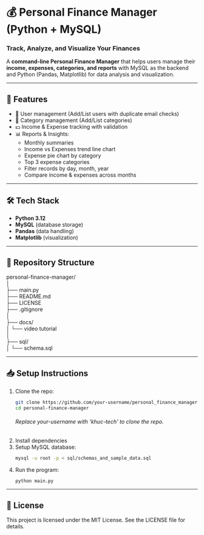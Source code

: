 # 💰 Personal Finance Manager (Python + MySQL)
### Track, Analyze, and Visualize Your Finances

A **command-line Personal Finance Manager** that helps users manage their **income, expenses, categories, and reports** with MySQL as the backend and Python (Pandas, Matplotlib) for data analysis and visualization.

---

## 🚀 Features
- 👤 User management (Add/List users with duplicate email checks)
- 📂 Category management (Add/List categories)
- 💵 Income & Expense tracking with validation
- 📊 Reports & Insights:
  - Monthly summaries
  - Income vs Expenses trend line chart
  - Expense pie chart by category
  - Top 3 expense categories
  - Filter records by day, month, year
  - Compare income & expenses across months

---

## 🛠️ Tech Stack
- **Python 3.12**
- **MySQL** (database storage)
- **Pandas** (data handling)
- **Matplotlib** (visualization)

---

## 📂 Repository Structure
personal-finance-manager/  
│  
├── main.py   
├── README.md   
├── LICENSE   
├── .gitignore  
│  
├── docs/  
│   └── video tutorial  
│  
├── sql/  
│   └── schema.sql  

---

## 📥 Setup Instructions
1. Clone the repo:
   ```bash
   git clone https://github.com/your-username/personal_finance_manager.git
   cd personal-finance-manager
   ```
   ###### Replace your-username with 'khuc-tech' to clone the repo.  
2. Install dependencies   
3. Setup MySQL database:
    ```bash
    mysql -u root -p < sql/schemas_and_sample_data.sql
    ```  
4. Run the program:
    ```bash
    python main.py
    ```

---

## 📝 License
This project is licensed under the MIT License. See the LICENSE file for details.
